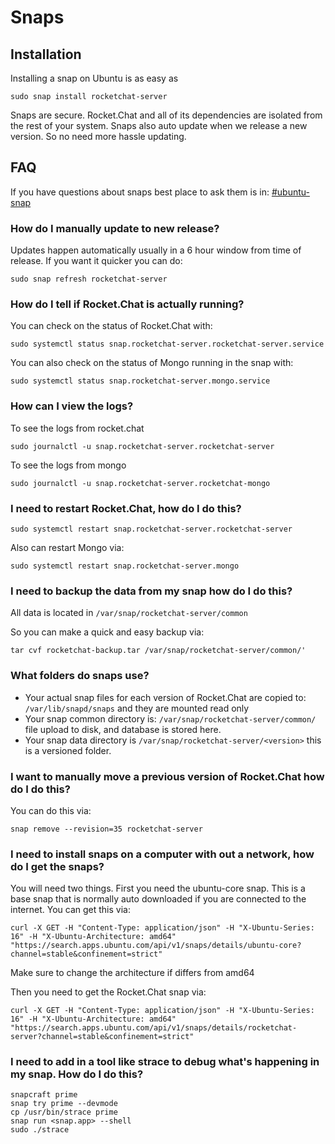# Snaps

## Installation

Installing a snap on Ubuntu is as easy as

```
sudo snap install rocketchat-server
```

Snaps are secure. Rocket.Chat and all of its dependencies are isolated from the rest of your system. Snaps also auto update when we release a new version. So no need more hassle updating.


## FAQ
If you have questions about snaps best place to ask them is in: [#ubuntu-snap](https://demo.rocket.chat/channel/ubuntu-snap)

### How do I manually update to new release?

Updates happen automatically usually in a 6 hour window from time of release.  If you want it quicker you can do:
```
sudo snap refresh rocketchat-server
```

### How do I tell if Rocket.Chat is actually running?

You can check on the status of Rocket.Chat with:
```
sudo systemctl status snap.rocketchat-server.rocketchat-server.service
```

You can also check on the status of Mongo running in the snap with:
```
sudo systemctl status snap.rocketchat-server.mongo.service
```

### How can I view the logs?

To see the logs from rocket.chat 
```
sudo journalctl -u snap.rocketchat-server.rocketchat-server
```

To see the logs from mongo 
```
sudo journalctl -u snap.rocketchat-server.rocketchat-mongo
```

### I need to restart Rocket.Chat, how do I do this?

```
sudo systemctl restart snap.rocketchat-server.rocketchat-server
```
Also can restart Mongo via:
```
sudo systemctl restart snap.rocketchat-server.mongo
```

### I need to backup the data from my snap how do I do this?

All data is located in `/var/snap/rocketchat-server/common`

So you can make a quick and easy backup via:
```
tar cvf rocketchat-backup.tar /var/snap/rocketchat-server/common/'
```

### What folders do snaps use?

* Your actual snap files for each version of Rocket.Chat are copied to: `/var/lib/snapd/snaps` and they are mounted read only
* Your snap common directory is: `/var/snap/rocketchat-server/common/` file upload to disk, and database is stored here.
* Your snap data directory is `/var/snap/rocketchat-server/<version>` this is a versioned folder.

### I want to manually move a previous version of Rocket.Chat how do I do this?

You can do this via:
```
snap remove --revision=35 rocketchat-server
```

### I need to install snaps on a computer with out a network, how do I get the snaps?

You will need two things.  First you need the ubuntu-core snap.  This is a base snap that is normally auto downloaded if you are connected to the internet.  You can get this via:
```
curl -X GET -H "Content-Type: application/json" -H "X-Ubuntu-Series: 16" -H "X-Ubuntu-Architecture: amd64" "https://search.apps.ubuntu.com/api/v1/snaps/details/ubuntu-core?channel=stable&confinement=strict"
```
Make sure to change the architecture if differs from amd64

Then you need to get the Rocket.Chat snap via:

```
curl -X GET -H "Content-Type: application/json" -H "X-Ubuntu-Series: 16" -H "X-Ubuntu-Architecture: amd64" "https://search.apps.ubuntu.com/api/v1/snaps/details/rocketchat-server?channel=stable&confinement=strict"
```

### I need to add in a tool like strace to debug what's happening in my snap.  How do I do this?

```
snapcraft prime
snap try prime --devmode
cp /usr/bin/strace prime
snap run <snap.app> --shell
sudo ./strace
```
